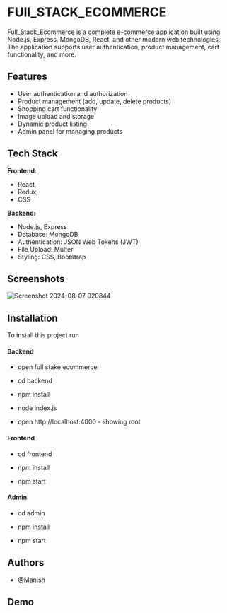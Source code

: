 
# FUll_STACK_ECOMMERCE 

Full_Stack_Ecommerce is a complete e-commerce application built using Node.js, Express, MongoDB, React, and other modern web technologies. The application supports user authentication, product management, cart functionality, and more.
## Features

- User authentication and authorization
- Product management (add, update, delete products)
- Shopping cart functionality
- Image upload and storage
- Dynamic product listing
- Admin panel for managing products
## Tech Stack

**Frontend**:
- React,
- Redux,
- CSS

**Backend:** 
- Node.js, Express
- Database: MongoDB
- Authentication: JSON Web Tokens (JWT)
- File Upload: Multer
- Styling: CSS, Bootstrap

## Screenshots

![Screenshot 2024-08-07 020844](https://github.com/user-attachments/assets/36519d04-1877-4b8d-a21e-411c4661956d)


## Installation

To install this project run

#### Backend

- open full stake ecommerce

- cd backend 

- npm install

- node index.js

- open http://localhost:4000 - showing root

#### Frontend 

- cd frontend

- npm install

- npm start

#### Admin

- cd admin

- npm install

- npm start

## Authors

- [@Manish](https://github.com/ManishMandrai)


## Demo


